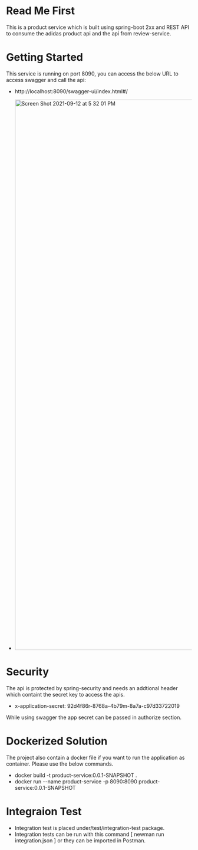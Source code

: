 # Read Me First
This is a product service which is built using spring-boot 2xx and REST API to consume the adidas product api and the api from review-service.

# Getting Started
This service is running on port 8090, you can access the below URL to access swagger and call the api:
* http://localhost:8090/swagger-ui/index.html#/

* <img width="1493" alt="Screen Shot 2021-09-12 at 5 32 01 PM" src="https://user-images.githubusercontent.com/25216840/132989653-81beeb31-d54b-476f-96d8-3c005ee04231.png">


# Security

The api is protected by spring-security and needs an addtional header which containt the secret key to access the apis.

* x-application-secret: 92d4f86r-8768a-4b79m-8a7a-c97d33722019

While using swagger the app secret can be passed in authorize section.

# Dockerized Solution

The project also contain a docker file if you want to run the application as container. Please use the below commands.

* docker build  -t product-service:0.0.1-SNAPSHOT .
* docker run --name product-service -p 8090:8090 product-service:0.0.1-SNAPSHOT


# Integraion Test
* Integration test is placed under/test/integration-test package.
* Integration tests can be run with this command [ newman run integration.json ] or they can be imported in Postman.
